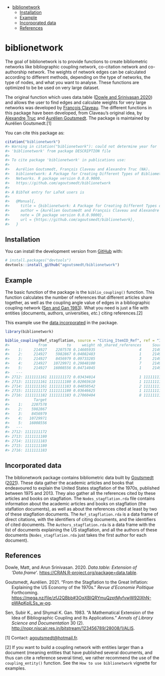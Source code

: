 
-   [biblionetwork](#biblionetwork)
    -   [Installation](#installation)
    -   [Example](#example)
    -   [Incorporated data](#incorporated-data)
    -   [References](#references)

<!-- README.md is generated from README.Rmd. Please edit that file -->

# biblionetwork

<!-- badges: start -->
<!-- badges: end -->

The goal of biblionetwork is to provide functions to create bibliometric
networks like bibliographic coupling network, co-citation network and
co-authorship network. The weights of network edges can be calculated
according to different methods, depending on the type of networks, the
type of nodes, and what you want to analyse. These functions are
optimized to be be used on very large dataset.

The original function which uses data.table ([Dowle and Srinivasan
2020](#ref-datatable)) and allows the user to find edges and calculate
weights for very large networks was developed by [François
Claveau](https://www.usherbrooke.ca/philosophie/nous-joindre/personnel-enseignant/claveau-francois/).
The different functions in this package have been developed, from
Claveau’s original idea, by [Alexandre
Truc](https://sites.google.com/view/alexandre-truc/home-and-contact) and
[Aurélien Goutsmedt](https://aurelien-goutsmedt.com/). The package is
maintained by Aurélien Goutsmedt.[1]

You can cite this package as:

``` r
citation("biblionetwork")
#> Warning in citation("biblionetwork"): could not determine year for
#> 'biblionetwork' from package DESCRIPTION file
#> 
#> To cite package 'biblionetwork' in publications use:
#> 
#>   Aurélien Goutsmedt, François Claveau and Alexandre Truc (NA).
#>   biblionetwork: A Package for Creating Different Types of Bibliometric
#>   Networks. R package version 0.0.0.9000.
#>   https://github.com/agoutsmedt/biblionetwork
#> 
#> A BibTeX entry for LaTeX users is
#> 
#>   @Manual{,
#>     title = {biblionetwork: A Package for Creating Different Types of Bibliometric Networks},
#>     author = {Aurélien Goutsmedt and François Claveau and Alexandre Truc},
#>     note = {R package version 0.0.0.9000},
#>     url = {https://github.com/agoutsmedt/biblionetwork},
#>   }
```

## Installation

You can install the development version from
[GitHub](https://github.com/) with:

``` r
# install.packages("devtools")
devtools::install_github("agoutsmedt/biblionetwork")
```

## Example

The basic function of the package is the `biblio_coupling()` function.
This function calculates the number of references that different
articles share together, as well as the coupling angle value of edges in
a bibliographic coupling network ([Sen and Gan 1983](#ref-sen1983)).
What you need is just a file with entities (documents, authors,
universities, *etc.*) citing references.[2]

This example use the [data incorporated](#incorporated-data) in the
package.

``` r
library(biblionetwork)

biblio_coupling(Ref_stagflation, source = "Citing_ItemID_Ref", ref = "ItemID_Ref", normalized_weight_only = FALSE, weight_threshold = 1)
#>             from         to     weight nb_shared_references     Source
#>    1:     214927    2207578 0.14605935                    4     214927
#>    2:     214927    5982867 0.04082483                    1     214927
#>    3:     214927    8456979 0.09733285                    3     214927
#>    4:     214927   10729971 0.29848100                    7     214927
#>    5:     214927   16008556 0.04714045                    1     214927
#>   ---                                                                 
#> 2712: 1111111161 1111111172 0.03434014                    1 1111111161
#> 2713: 1111111161 1111111180 0.02003610                    1 1111111161
#> 2714: 1111111161 1111111183 0.04050542                    2 1111111161
#> 2715: 1111111172 1111111180 0.03646625                    1 1111111172
#> 2716: 1111111182 1111111183 0.27060404                    8 1111111182
#>           Target
#>    1:    2207578
#>    2:    5982867
#>    3:    8456979
#>    4:   10729971
#>    5:   16008556
#>   ---           
#> 2712: 1111111172
#> 2713: 1111111180
#> 2714: 1111111183
#> 2715: 1111111180
#> 2716: 1111111183
```

## Incorporated data

The biblionetwork package contains bibliometric data built by
[Goutsmedt](#ref-goutsmedt2021a) ([2021](#ref-goutsmedt2021a)). These
data gather the academic articles and books that endeavoured to explain
the United States stagflation of the 1970s, published between 1975 and
2013. They also gather all the references cited by these articles and
books on stagflation. The `Nodes_stagflation.rda` file contains
information about the academic articles and books on stagflation (the
staflation documents), as well as about the references cited at least by
two of these stagflation documents. The `Ref_stagflation.rda` is a data
frame of direct citations, with the identifiers of citing documents, and
the identifiers of cited documents. The `Authors_stagflation.rda` is a
data frame with the list of documents explaining the US stagflation, and
all the authors of these documents (`Nodes_stagflation.rda` just takes
the first author for each document).

## References

<div id="refs" class="references csl-bib-body hanging-indent">

<div id="ref-datatable" class="csl-entry">

Dowle, Matt, and Arun Srinivasan. 2020. *Data.table: Extension of
‘Data.frame‘*. <https://CRAN.R-project.org/package=data.table>.

</div>

<div id="ref-goutsmedt2021a" class="csl-entry">

Goutsmedt, Aurélien. 2021. “From the Stagflation to the Great Inflation:
Explaining the US Economy of the 1970s.” *Revue d’Economie Politique*
Forthcoming.
<https://mega.nz/file/zfJ2QBbb#3OqXBIQRYmuQzptMyfvwW92IXhN-pWApKpILSs_w-pg>.

</div>

<div id="ref-sen1983" class="csl-entry">

Sen, Subir K., and Shymal K. Gan. 1983. “A Mathematical Extension of the
Idea of Bibliographic Coupling and Its Applications.” *Annals of Library
Science and Documentation* 30 (2).
<http://nopr.niscair.res.in/bitstream/123456789/28008/1/ALIS>.

</div>

</div>

[1] Contact: [agoutsmedt@hotmail.fr](agoutsmedt@hotmail.fr).

[2] If you want to build a coupling network with entities larger than a
document (meaning entities that have published several documents, and
thus can cite a reference several time), we rather recommend the use of
the `coupling_entity()` function. See the `How to use biblionetwork`
vignette for examples.
